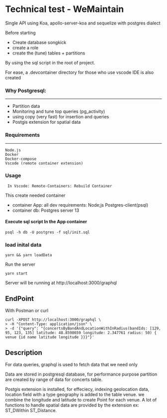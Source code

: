 # Technical test - WeMaintain

Single API using Koa, apollo-server-koa and sequelize with postgres dialect

Before starting

- Create database songkick
- create a role
- create the (tune) tables + partitions 

By using the sql script in the root of project.

For ease, a .devcontainer directory for those who use vscode IDE is also created

### Why Postgresql:
----

- Partition data
- Monitoring and tune top queries (pg_activity)
- using copy (very fast) for insertion and queries
- Postgis extension for spatial data
  

### Requirements
---
```
Node.js
Docker
Docker-compose
Vscode (remote container extension)
```

### Usage
```
 In Vscode: Remote-Containers: Rebuild Container
 ```
This create needed container
- container App: all dev requirements: Node;js Postgres-client(psql)
- container db: Postgres server 13

#### Execute sql script In the App container
```
psql -h db -U postgres -f sql/init.sql
```
### load inital data
```
yarn && yarn loadData
```
Run the server 
```
yarn start 
```
 
Server will be running at http://localhost:3000/graphql 

## EndPoint
With Postman or curl
```
curl -XPOST http://localhost:3000/graphql \                 
> -H "Content-Type: application/json" \
> -d '{"query": "{concertsByBandAndLocationWithInRadius(bandIds: [129, 95, 123, 135] latitude: 48.8598659 longitude: 2.347761 radius: 50) { venue {id name latitude longitude }}}"}'
```

## Description
For data queries, graphql is used to fetch data that we need only

Data are stored in postgresql database, for performance purpose partition are created by range of data for concerts table.

Postgis extension is installed, for effeciecy, indexing geolocation data, location field with a type geography is added to the table venue. we combine the longitude and latitude to create Point for each venue. A lot of functions to handle spatial data are provided by the extension ex: ST_DWithin ST_Distance.

